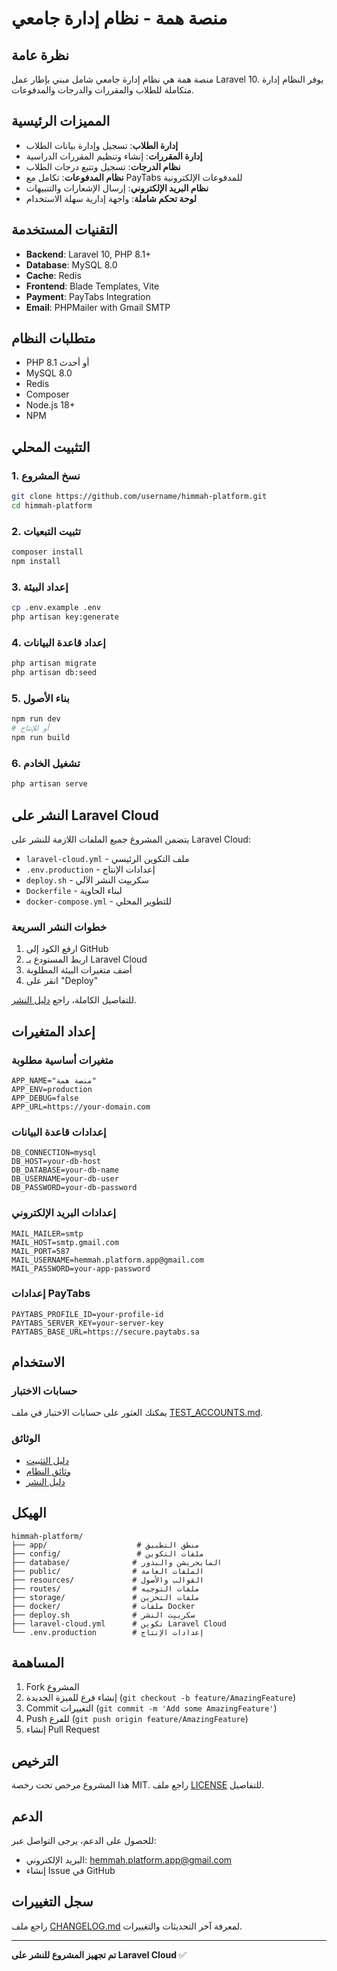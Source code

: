 # منصة همة - نظام إدارة جامعي

## نظرة عامة

منصة همة هي نظام إدارة جامعي شامل مبني بإطار عمل Laravel 10. يوفر النظام إدارة متكاملة للطلاب والمقررات والدرجات والمدفوعات.

## المميزات الرئيسية

- **إدارة الطلاب**: تسجيل وإدارة بيانات الطلاب
- **إدارة المقررات**: إنشاء وتنظيم المقررات الدراسية
- **نظام الدرجات**: تسجيل وتتبع درجات الطلاب
- **نظام المدفوعات**: تكامل مع PayTabs للمدفوعات الإلكترونية
- **نظام البريد الإلكتروني**: إرسال الإشعارات والتنبيهات
- **لوحة تحكم شاملة**: واجهة إدارية سهلة الاستخدام

## التقنيات المستخدمة

- **Backend**: Laravel 10, PHP 8.1+
- **Database**: MySQL 8.0
- **Cache**: Redis
- **Frontend**: Blade Templates, Vite
- **Payment**: PayTabs Integration
- **Email**: PHPMailer with Gmail SMTP

## متطلبات النظام

- PHP 8.1 أو أحدث
- MySQL 8.0
- Redis
- Composer
- Node.js 18+
- NPM

## التثبيت المحلي

### 1. نسخ المشروع
```bash
git clone https://github.com/username/himmah-platform.git
cd himmah-platform
```

### 2. تثبيت التبعيات
```bash
composer install
npm install
```

### 3. إعداد البيئة
```bash
cp .env.example .env
php artisan key:generate
```

### 4. إعداد قاعدة البيانات
```bash
php artisan migrate
php artisan db:seed
```

### 5. بناء الأصول
```bash
npm run dev
# أو للإنتاج
npm run build
```

### 6. تشغيل الخادم
```bash
php artisan serve
```

## النشر على Laravel Cloud

يتضمن المشروع جميع الملفات اللازمة للنشر على Laravel Cloud:

- `laravel-cloud.yml` - ملف التكوين الرئيسي
- `.env.production` - إعدادات الإنتاج
- `deploy.sh` - سكريپت النشر الآلي
- `Dockerfile` - لبناء الحاوية
- `docker-compose.yml` - للتطوير المحلي

### خطوات النشر السريعة

1. ارفع الكود إلى GitHub
2. اربط المستودع بـ Laravel Cloud
3. أضف متغيرات البيئة المطلوبة
4. انقر على "Deploy"

للتفاصيل الكاملة، راجع [دليل النشر](LARAVEL_CLOUD_DEPLOYMENT_GUIDE.md).

## إعداد المتغيرات

### متغيرات أساسية مطلوبة
```env
APP_NAME="منصة همة"
APP_ENV=production
APP_DEBUG=false
APP_URL=https://your-domain.com
```

### إعدادات قاعدة البيانات
```env
DB_CONNECTION=mysql
DB_HOST=your-db-host
DB_DATABASE=your-db-name
DB_USERNAME=your-db-user
DB_PASSWORD=your-db-password
```

### إعدادات البريد الإلكتروني
```env
MAIL_MAILER=smtp
MAIL_HOST=smtp.gmail.com
MAIL_PORT=587
MAIL_USERNAME=hemmah.platform.app@gmail.com
MAIL_PASSWORD=your-app-password
```

### إعدادات PayTabs
```env
PAYTABS_PROFILE_ID=your-profile-id
PAYTABS_SERVER_KEY=your-server-key
PAYTABS_BASE_URL=https://secure.paytabs.sa
```

## الاستخدام

### حسابات الاختبار

يمكنك العثور على حسابات الاختبار في ملف [TEST_ACCOUNTS.md](TEST_ACCOUNTS.md).

### الوثائق

- [دليل التثبيت](INSTALLATION_GUIDE.md)
- [وثائق النظام](UNIVERSITY_SYSTEM_DOCUMENTATION.md)
- [دليل النشر](LARAVEL_CLOUD_DEPLOYMENT_GUIDE.md)

## الهيكل

```
himmah-platform/
├── app/                    # منطق التطبيق
├── config/                 # ملفات التكوين
├── database/              # المايجريشن والبذور
├── public/                # الملفات العامة
├── resources/             # القوالب والأصول
├── routes/                # ملفات التوجيه
├── storage/               # ملفات التخزين
├── docker/                # ملفات Docker
├── deploy.sh              # سكريپت النشر
├── laravel-cloud.yml      # تكوين Laravel Cloud
└── .env.production        # إعدادات الإنتاج
```

## المساهمة

1. Fork المشروع
2. إنشاء فرع للميزة الجديدة (`git checkout -b feature/AmazingFeature`)
3. Commit التغييرات (`git commit -m 'Add some AmazingFeature'`)
4. Push للفرع (`git push origin feature/AmazingFeature`)
5. إنشاء Pull Request

## الترخيص

هذا المشروع مرخص تحت رخصة MIT. راجع ملف [LICENSE](LICENSE) للتفاصيل.

## الدعم

للحصول على الدعم، يرجى التواصل عبر:
- البريد الإلكتروني: hemmah.platform.app@gmail.com
- إنشاء Issue في GitHub

## سجل التغييرات

راجع ملف [CHANGELOG.md](CHANGELOG.md) لمعرفة آخر التحديثات والتغييرات.

---

**تم تجهيز المشروع للنشر على Laravel Cloud** ✅

